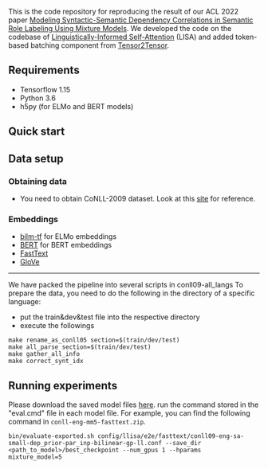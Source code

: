 This is the code repository for reproducing the result of our ACL 2022 paper [Modeling Syntactic-Semantic Dependency Correlations in Semantic Role Labeling Using Mixture Models](). 
We developed the code on the codebase of [Linguistically-Informed Self-Attention](https://github.com/strubell/LISA) (LISA) and added token-based batching component from [Tensor2Tensor](https://github.com/tensorflow/tensor2tensor). 


Requirements
-------------------------
- Tensorflow 1.15
- Python 3.6
- h5py (for ELMo and BERT models)

Quick start
-------------------------
## Data setup
### Obtaining data
- You need to obtain CoNLL-2009 dataset. Look at this [site](https://ufal.mff.cuni.cz/conll2009-st/index.html) for reference.
### Embeddings
- [bilm-tf](https://github.com/allenai/bilm-tf) for ELMo embeddings
- [BERT](https://huggingface.co/docs/transformers/model_doc/bert) for BERT embeddings
- [FastText](https://fasttext.cc/) 
- [GloVe](https://nlp.stanford.edu/projects/glove/)
--------
We have packed the pipeline into several scripts in conll09-all_langs
To prepare the data, you need to do the following in the directory of a specific language:
- put the train&dev&test file into the respective directory
- execute the followings
```
make rename_as_conll05 section=$(train/dev/test)
make all_parse section=$(train/dev/test)
make gather_all_info 
make correct_synt_idx
```

Running experiments
-------------------------
Please download the saved model files [here](https://1drv.ms/u/s!ApGS4YfR5gHnhalRwBxNxU98Biw17g?e=hJLKxa).
run the command stored in the "eval.cmd" file in each model file. For example, you can find the following command in `conll-eng-mm5-fasttext.zip`.
```
bin/evaluate-exported.sh config/llisa/e2e/fasttext/conll09-eng-sa-small-dep_prior-par_inp-bilinear-gp-ll.conf --save_dir <path_to_model>/best_checkpoint --num_gpus 1 --hparams  mixture_model=5
```
